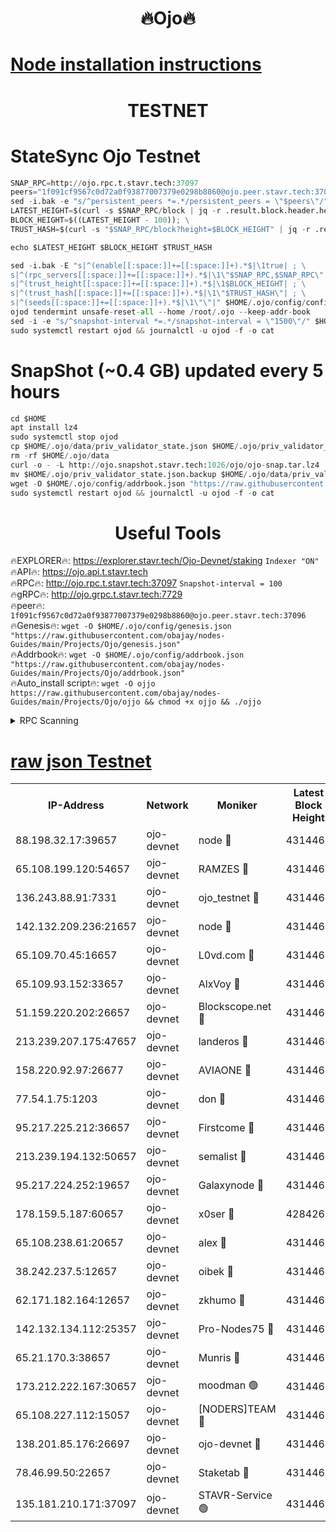 <h1 align="center"> 🔥Ojo🔥</h1>

[Node installation instructions](https://github.com/obajay/nodes-Guides/tree/main/Projects/Ojo)
=

<h1 align="center"> TESTNET</h1>

# StateSync Ojo Testnet
```python
SNAP_RPC=http://ojo.rpc.t.stavr.tech:37097
peers="1f091cf9567c0d72a0f93877007379e0298b8860@ojo.peer.stavr.tech:37096"
sed -i.bak -e "s/^persistent_peers *=.*/persistent_peers = \"$peers\"/" $HOME/.ojo/config/config.toml
LATEST_HEIGHT=$(curl -s $SNAP_RPC/block | jq -r .result.block.header.height); \
BLOCK_HEIGHT=$((LATEST_HEIGHT - 100)); \
TRUST_HASH=$(curl -s "$SNAP_RPC/block?height=$BLOCK_HEIGHT" | jq -r .result.block_id.hash)

echo $LATEST_HEIGHT $BLOCK_HEIGHT $TRUST_HASH

sed -i.bak -E "s|^(enable[[:space:]]+=[[:space:]]+).*$|\1true| ; \
s|^(rpc_servers[[:space:]]+=[[:space:]]+).*$|\1\"$SNAP_RPC,$SNAP_RPC\"| ; \
s|^(trust_height[[:space:]]+=[[:space:]]+).*$|\1$BLOCK_HEIGHT| ; \
s|^(trust_hash[[:space:]]+=[[:space:]]+).*$|\1\"$TRUST_HASH\"| ; \
s|^(seeds[[:space:]]+=[[:space:]]+).*$|\1\"\"|" $HOME/.ojo/config/config.toml
ojod tendermint unsafe-reset-all --home /root/.ojo --keep-addr-book
sed -i -e "s/^snapshot-interval *=.*/snapshot-interval = \"1500\"/" $HOME/.ojo/config/app.toml
sudo systemctl restart ojod && journalctl -u ojod -f -o cat
```
# SnapShot (~0.4 GB) updated every 5 hours
```python
cd $HOME
apt install lz4
sudo systemctl stop ojod
cp $HOME/.ojo/data/priv_validator_state.json $HOME/.ojo/priv_validator_state.json.backup
rm -rf $HOME/.ojo/data
curl -o - -L http://ojo.snapshot.stavr.tech:1026/ojo/ojo-snap.tar.lz4 | lz4 -c -d - | tar -x -C $HOME/.ojo --strip-components 2
mv $HOME/.ojo/priv_validator_state.json.backup $HOME/.ojo/data/priv_validator_state.json
wget -O $HOME/.ojo/config/addrbook.json "https://raw.githubusercontent.com/obajay/nodes-Guides/main/Projects/Ojo/addrbook.json"
sudo systemctl restart ojod && journalctl -u ojod -f -o cat
```
 <h1 align="center"> Useful Tools</h1>

🔥EXPLORER🔥:        https://explorer.stavr.tech/Ojo-Devnet/staking        `Indexer "ON"` \
🔥API🔥:                     https://ojo.api.t.stavr.tech \
🔥RPC🔥:                    http://ojo.rpc.t.stavr.tech:37097              `Snapshot-interval = 100` \
🔥gRPC🔥:                  http://ojo.grpc.t.stavr.tech:7729 \
🔥peer🔥:                   `1f091cf9567c0d72a0f93877007379e0298b8860@ojo.peer.stavr.tech:37096` \
🔥Genesis🔥:    ```wget -O $HOME/.ojo/config/genesis.json "https://raw.githubusercontent.com/obajay/nodes-Guides/main/Projects/Ojo/genesis.json"``` \
🔥Addrbook🔥:    ```wget -O $HOME/.ojo/config/addrbook.json "https://raw.githubusercontent.com/obajay/nodes-Guides/main/Projects/Ojo/addrbook.json"``` \
🔥Auto_install script🔥: ```wget -O ojjo https://raw.githubusercontent.com/obajay/nodes-Guides/main/Projects/Ojo/ojjo && chmod +x ojjo && ./ojjo```


<details>
<summary>RPC Scanning</summary>

<h2 align="center"> We scan nodes in real time every 4 hours. And we provide the final result of RPC endpoints.
We cannot influence the operation of these nodes in any way. </h2>


```python
If Voting Power is higher than 0 --> then the Node is a validator of the network and may be subject to attack and be a potential threat to the chain.
```
```python
We marked such validators with a red symbol
```

</details>

[raw json Testnet](https://rpc-check.ojot.stavr.tech/ojot/rpc-ojot-result.json)
=


<table><tr><th>IP-Address</th><th>Network</th><th>Moniker</th><th>Latest Block Height</th><th>Earliest Block Height</th><th>Catching Up</th><th>Voting Power</th><th>Scan Time</th></tr><tr><td>88.198.32.17:39657</td><td>ojo-devnet</td><td>node 🔴</td><td>4314465</td><td>300001</td><td>False</td><td>65654</td><td>2023-12-03T06:22:02.624418124UTC</td></tr><tr><td>65.108.199.120:54657</td><td>ojo-devnet</td><td>RAMZES 🔴</td><td>4314460</td><td>306156</td><td>False</td><td>15420</td><td>2023-12-03T06:21:35.361661916UTC</td></tr><tr><td>136.243.88.91:7331</td><td>ojo-devnet</td><td>ojo_testnet 🔴</td><td>4314461</td><td>308845</td><td>False</td><td>1000</td><td>2023-12-03T06:21:41.993345416UTC</td></tr><tr><td>142.132.209.236:21657</td><td>ojo-devnet</td><td>node 🔴</td><td>4314464</td><td>350001</td><td>False</td><td>1999</td><td>2023-12-03T06:22:00.582758060UTC</td></tr><tr><td>65.109.70.45:16657</td><td>ojo-devnet</td><td>L0vd.com 🔴</td><td>4314466</td><td>695918</td><td>False</td><td>998</td><td>2023-12-03T06:22:08.356834984UTC</td></tr><tr><td>65.109.93.152:33657</td><td>ojo-devnet</td><td>AlxVoy 🔴</td><td>4314464</td><td>2319801</td><td>False</td><td>4536782</td><td>2023-12-03T06:22:00.328133934UTC</td></tr><tr><td>51.159.220.202:26657</td><td>ojo-devnet</td><td>Blockscope.net 🔴</td><td>4314460</td><td>2658001</td><td>False</td><td>981</td><td>2023-12-03T06:21:34.708759328UTC</td></tr><tr><td>213.239.207.175:47657</td><td>ojo-devnet</td><td>landeros 🔴</td><td>4314464</td><td>2714001</td><td>False</td><td>11083</td><td>2023-12-03T06:21:55.621507788UTC</td></tr><tr><td>158.220.92.97:26677</td><td>ojo-devnet</td><td>AVIAONE 🔴</td><td>4314463</td><td>2754001</td><td>False</td><td>13867</td><td>2023-12-03T06:21:55.333921544UTC</td></tr><tr><td>77.54.1.75:1203</td><td>ojo-devnet</td><td>don 🔴</td><td>4314465</td><td>2906401</td><td>False</td><td>10</td><td>2023-12-03T06:22:02.334629224UTC</td></tr><tr><td>95.217.225.212:36657</td><td>ojo-devnet</td><td>Firstcome 🔴</td><td>4314461</td><td>2985946</td><td>False</td><td>13566</td><td>2023-12-03T06:21:41.739457072UTC</td></tr><tr><td>213.239.194.132:50657</td><td>ojo-devnet</td><td>semalist 🔴</td><td>4314460</td><td>3223522</td><td>False</td><td>17897</td><td>2023-12-03T06:21:35.689965117UTC</td></tr><tr><td>95.217.224.252:19657</td><td>ojo-devnet</td><td>Galaxynode 🔴</td><td>4314465</td><td>3685492</td><td>False</td><td>11888</td><td>2023-12-03T06:22:05.228109520UTC</td></tr><tr><td>178.159.5.187:60657</td><td>ojo-devnet</td><td>x0ser 🔴</td><td>4284267</td><td>3940946</td><td>False</td><td>9764</td><td>2023-12-03T06:21:42.327086446UTC</td></tr><tr><td>65.108.238.61:20657</td><td>ojo-devnet</td><td>alex 🔴</td><td>4314460</td><td>4158001</td><td>False</td><td>11359</td><td>2023-12-03T06:21:35.027515286UTC</td></tr><tr><td>38.242.237.5:12657</td><td>ojo-devnet</td><td>oibek 🔴</td><td>4314460</td><td>4196001</td><td>False</td><td>1008</td><td>2023-12-03T06:21:36.003869026UTC</td></tr><tr><td>62.171.182.164:12657</td><td>ojo-devnet</td><td>zkhumo 🔴</td><td>4314464</td><td>4196001</td><td>False</td><td>999</td><td>2023-12-03T06:22:00.849315799UTC</td></tr><tr><td>142.132.134.112:25357</td><td>ojo-devnet</td><td>Pro-Nodes75 🔴</td><td>4314461</td><td>4214461</td><td>False</td><td>24651</td><td>2023-12-03T06:21:38.983712259UTC</td></tr><tr><td>65.21.170.3:38657</td><td>ojo-devnet</td><td>Munris 🔴</td><td>4314461</td><td>4214461</td><td>False</td><td>20123</td><td>2023-12-03T06:21:41.414530109UTC</td></tr><tr><td>173.212.222.167:30657</td><td>ojo-devnet</td><td>moodman 🟢</td><td>4314463</td><td>4214463</td><td>False</td><td>0</td><td>2023-12-03T06:21:52.951384576UTC</td></tr><tr><td>65.108.227.112:15057</td><td>ojo-devnet</td><td>[NODERS]TEAM 🔴</td><td>4314465</td><td>4214465</td><td>False</td><td>9999</td><td>2023-12-03T06:22:05.546860700UTC</td></tr><tr><td>138.201.85.176:26697</td><td>ojo-devnet</td><td>ojo-devnet 🔴</td><td>4314466</td><td>4214466</td><td>False</td><td>1000024000</td><td>2023-12-03T06:22:07.996036410UTC</td></tr><tr><td>78.46.99.50:22657</td><td>ojo-devnet</td><td>Staketab 🔴</td><td>4314466</td><td>4254801</td><td>False</td><td>1276</td><td>2023-12-03T06:22:08.596778763UTC</td></tr><tr><td>135.181.210.171:37097</td><td>ojo-devnet</td><td>STAVR-Service 🟢</td><td>4314460</td><td>4312001</td><td>False</td><td>0</td><td>2023-12-03T06:21:36.707115954UTC</td></tr></table>